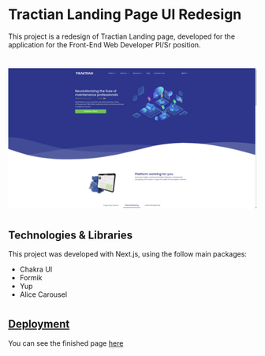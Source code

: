 # Tractian Landing Page UI Redesign

This project is a redesign of Tractian Landing page, developed for the
application for the Front-End Web Developer Pl/Sr position.

#

![preview](https://github.com/Kochiyama/Tractian/blob/master/public/images/screenshot.png)

#

## Technologies & Libraries

This project was developed with Next.js, using the follow main packages:

- Chakra UI
- Formik
- Yup
- Alice Carousel

#

## [Deployment](https://tractian-redesign.vercel.app/)

You can see the finished page [here](https://tractian-redesign.vercel.app/)
